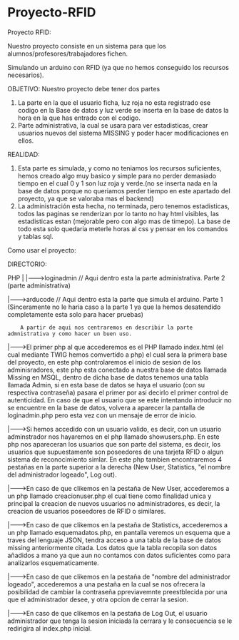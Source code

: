 # Proyecto-RFID
Proyecto RFID:

Nuestro proyecto consiste en un sistema para que los alumnos/profesores/trabajadores fichen.

Simulando un arduino con RFID (ya que no hemos conseguido los recursos necesarios).

OBJETIVO: Nuestro proyecto debe tener dos partes 

1. La parte en la que el usuario ficha, luz roja no esta registrado ese codigo en la Base de datos y luz verde se inserta en la base de datos la hora en la que has entrado con el codigo.
2. Parte administrativa, la cual se usara para ver estadisticas, crear usuarios nuevos del sistema MISSING y poder hacer modificaciones en ellos.

REALIDAD: 

1. Esta parte es simulada, y como no teniamos los recursos suficientes, hemos creado algo muy basico y simple para no perder demasiado tiempo en el cual 0 y 1 son luz roja y verde.(no se inserta nada en la base de datos porque no queriamos perder tiempo en este apartado del proyecto, ya que se valoraba mas el backend)
2. La administración esta hecha, no terminada, pero tenemos estadisticas, todos las paginas se renderizan por lo tanto no hay html visibles, las estadisticas estan (mejorable pero con algo mas de timepo). La base de todo esta solo quedaria meterle horas al css y pensar en los comandos y tablas sql.


Como usar el proyecto:

DIRECTORIO:

PHP
|
|--->loginadmin // Aqui dentro esta la parte administrativa. Parte 2 (parte administrativa)


|--->arducode // Aqui dentro esta la parte que simula el arduino. Parte 1 (Sinceramente no le haria caso a la parte 1 ya que la hemos desatendido completamente esta solo para hacer pruebas)


        A partir de aqui nos centraremos en describir la parte admnistrativa y como hacer un buen uso.
        
        
        
|--->El primer php al que accederemos es el PHP llamado index.html (el cual mediante TWIG hemos comvertido a php) el cual sera la primera base del proyecto, en este php controlaremos el inicio de sesion de los adminisradores, este php esta conectado a nuestra base de datos llamada Missing en MSQL, dentro de dicha base de datos tenemos una tabla llamada Admin, si en esta base de datos se haya el usuario (con su respectiva contraseña) pasara el primer por asi decirlo el primer control de autenticidad. En caso de que el usuario que se este intentando introducir no se encuentre en la base de datos, volvera a aparecer la pantalla de loginadmin.php pero esta vez con un mensaje de error de inicio. 



|--->Si hemos accedido con un usuario valido, es decir, con un usuario adminstrador nos hayaremos en el php llamado showusers.php. En este php nos apareceran los usuarios que son parte del sistema, es decir, los usuarios que supuestamente son poseedores de una tarjeta RFID o algun sistema de reconocimiento simlar. En este php tambien encontraremos 4 pestañas en la parte superior a la derecha (New User, Statistics, "el nombre del administrador logeado", Log out).



|--->En caso de que clikemos en la pestaña de New User, accederemos a un php llamado creacionuser.php el cual tiene como finalidad unica y principal la creacion de nuevos usuarios no administradores, es decir, la creacion de usuarios poseedores de RFID o similares.


|--->En caso de que clikemos en la pestaña de Statistics, accederemos a un php llamado esquemadatos.php, en pantalla veremos un esquema que a traves del lenguaje JSON, tendra acceso a una tabla de la base de datos missing anteriormente citada. Los datos que la tabla recopila son datos añadidos a mano ya que aun no contamos con datos suficientes como para analizarlos esquematicamente.


|--->En caso de que clikemos en la pestaña de "nombre del administrador logeado", accederemos a una pestaña en la cual se nos ofrecera la posibilidad de cambiar la contraseña ppreviavemnte preestblecida por una que el administrador desee, y otra opcion de cerrar la sesion.



|--->En caso de que clikemos en la pestaña de Log Out, el usuario administrador que tenga la sesion iniciada la cerrara y le consecuencia se le redirigira al index.php inicial.
